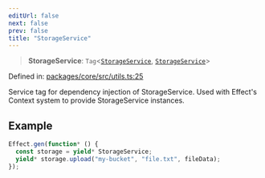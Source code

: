 ```yaml
---
editUrl: false
next: false
prev: false
title: "StorageService"
---
```


> **StorageService**: `Tag`\<[`StorageService`](/api/utils/interfaces/storageservice/), [`StorageService`](/api/utils/interfaces/storageservice/)\>

Defined in: [packages/core/src/utils.ts:25](https://github.com/bitswired/foldcms/blob/e40d0cf35579f8d8914becd5acbabb5d0cdf8620/packages/core/src/utils.ts#L25)

Service tag for dependency injection of StorageService.
Used with Effect's Context system to provide StorageService instances.

## Example

```typescript
Effect.gen(function* () {
  const storage = yield* StorageService;
  yield* storage.upload("my-bucket", "file.txt", fileData);
});
```
